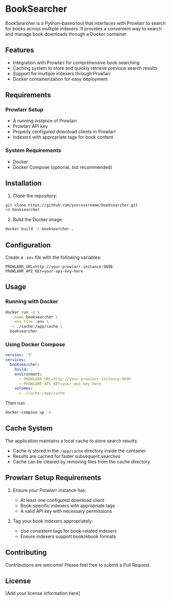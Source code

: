 # BookSearcher

BookSearcher is a Python-based tool that interfaces with Prowlarr to search for books across multiple indexers. It provides a convenient way to search and manage book downloads through a Docker container.

## Features

- Integration with Prowlarr for comprehensive book searching
- Caching system to store and quickly retrieve previous search results
- Support for multiple indexers through Prowlarr
- Docker containerization for easy deployment

## Requirements

### Prowlarr Setup
- A running instance of Prowlarr
- Prowlarr API key
- Properly configured download clients in Prowlarr
- Indexers with appropriate tags for book content

### System Requirements
- Docker
- Docker Compose (optional, but recommended)

## Installation

1. Clone the repository:
```bash
git clone https://github.com/yourusername/booksearcher.git
cd booksearcher
```

2. Build the Docker image:
```bash
docker build -t booksearcher .
```

## Configuration

Create a `.env` file with the following variables:
```
PROWLARR_URL=http://your-prowlarr-instance:9696
PROWLARR_API_KEY=your-api-key-here
```

## Usage

### Running with Docker

```bash
docker run -d \
  --name booksearcher \
  --env-file .env \
  -v ./cache:/app/cache \
  booksearcher
```

### Using Docker Compose

```yaml
version: '3'
services:
  booksearcher:
    build: .
    environment:
      - PROWLARR_URL=http://your-prowlarr-instance:9696
      - PROWLARR_API_KEY=your-api-key-here
    volumes:
      - ./cache:/app/cache
```

Then run:
```bash
docker-compose up -d
```

## Cache System

The application maintains a local cache to store search results:
- Cache is stored in the `/app/cache` directory inside the container
- Results are cached for faster subsequent searches
- Cache can be cleared by removing files from the cache directory

## Prowlarr Setup Requirements

1. Ensure your Prowlarr instance has:
   - At least one configured download client
   - Book-specific indexers with appropriate tags
   - A valid API key with necessary permissions

2. Tag your book indexers appropriately:
   - Use consistent tags for book-related indexers
   - Ensure indexers support book/ebook formats

## Contributing

Contributions are welcome! Please feel free to submit a Pull Request.

## License

[Add your license information here]
